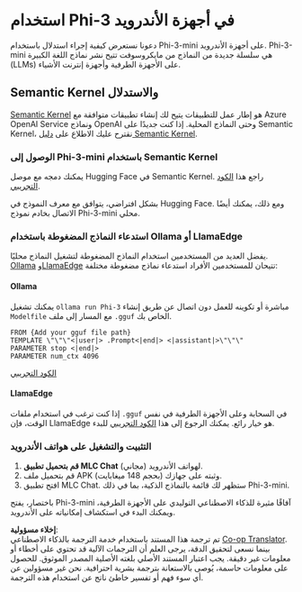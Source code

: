 <!--
CO_OP_TRANSLATOR_METADATA:
{
  "original_hash": "9481b07dda8f9715a5d1ff43fb27568b",
  "translation_date": "2025-03-27T07:08:13+00:00",
  "source_file": "md\\01.Introduction\\03\\Android_Inference.md",
  "language_code": "ar"
}
-->
# **استخدام Phi-3 في أجهزة الأندرويد**

دعونا نستعرض كيفية إجراء استدلال باستخدام Phi-3-mini على أجهزة الأندرويد. Phi-3-mini هي سلسلة جديدة من النماذج من مايكروسوفت تتيح نشر نماذج اللغة الكبيرة (LLMs) على الأجهزة الطرفية وأجهزة إنترنت الأشياء.

## Semantic Kernel والاستدلال

[Semantic Kernel](https://github.com/microsoft/semantic-kernel) هو إطار عمل للتطبيقات يتيح لك إنشاء تطبيقات متوافقة مع Azure OpenAI Service ونماذج OpenAI وحتى النماذج المحلية. إذا كنت جديدًا على Semantic Kernel، نقترح عليك الاطلاع على [دليل Semantic Kernel](https://github.com/microsoft/SemanticKernelCookBook?WT.mc_id=aiml-138114-kinfeylo).

### الوصول إلى Phi-3-mini باستخدام Semantic Kernel

يمكنك دمجه مع موصل Hugging Face في Semantic Kernel. راجع هذا [الكود التجريبي](https://github.com/Azure-Samples/Phi-3MiniSamples/tree/main/semantickernel?WT.mc_id=aiml-138114-kinfeylo).

بشكل افتراضي، يتوافق مع معرف النموذج في Hugging Face. ومع ذلك، يمكنك أيضًا الاتصال بخادم نموذج Phi-3-mini محلي.

### استدعاء النماذج المضغوطة باستخدام Ollama أو LlamaEdge

يفضل العديد من المستخدمين استخدام النماذج المضغوطة لتشغيل النماذج محليًا. [Ollama](https://ollama.com/) و[LlamaEdge](https://llamaedge.com) تتيحان للمستخدمين الأفراد استدعاء نماذج مضغوطة مختلفة:

#### Ollama

يمكنك تشغيل `ollama run Phi-3` مباشرة أو تكوينه للعمل دون اتصال عن طريق إنشاء `Modelfile` مع المسار إلى ملف `.gguf` الخاص بك.

```gguf
FROM {Add your gguf file path}
TEMPLATE \"\"\"<|user|> .Prompt<|end|> <|assistant|>\"\"\"
PARAMETER stop <|end|>
PARAMETER num_ctx 4096
```

[الكود التجريبي](https://github.com/Azure-Samples/Phi-3MiniSamples/tree/main/ollama?WT.mc_id=aiml-138114-kinfeylo)

#### LlamaEdge

إذا كنت ترغب في استخدام ملفات `.gguf` في السحابة وعلى الأجهزة الطرفية في نفس الوقت، فإن LlamaEdge هو خيار رائع. يمكنك الرجوع إلى هذا [الكود التجريبي](https://github.com/Azure-Samples/Phi-3MiniSamples/tree/main/wasm?WT.mc_id=aiml-138114-kinfeylo) للبدء.

### التثبيت والتشغيل على هواتف الأندرويد

1. **قم بتحميل تطبيق MLC Chat** (مجاني) لهواتف الأندرويد.
2. قم بتحميل ملف APK (بحجم 148 ميغابايت) وثبته على جهازك.
3. افتح تطبيق MLC Chat. ستظهر لك قائمة بالنماذج الذكية، بما في ذلك Phi-3-mini.

باختصار، يفتح Phi-3-mini آفاقًا مثيرة للذكاء الاصطناعي التوليدي على الأجهزة الطرفية، ويمكنك البدء في استكشاف إمكانياته على الأندرويد.

**إخلاء مسؤولية**:  
تم ترجمة هذا المستند باستخدام خدمة الترجمة بالذكاء الاصطناعي [Co-op Translator](https://github.com/Azure/co-op-translator). بينما نسعى لتحقيق الدقة، يرجى العلم أن الترجمات الآلية قد تحتوي على أخطاء أو معلومات غير دقيقة. يجب اعتبار المستند الأصلي بلغته الأصلية المصدر الموثوق. للحصول على معلومات حاسمة، يُوصى بالاستعانة بترجمة بشرية احترافية. نحن غير مسؤولين عن أي سوء فهم أو تفسير خاطئ ناتج عن استخدام هذه الترجمة.